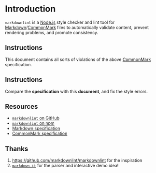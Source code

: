 # Introduction

`markdownlint` is a [Node.js](https://nodejs.org/) style checker and lint tool for [Markdown](https://en.wikipedia.org/wiki/Markdown)/[CommonMark](https://commonmark.org/) files to automatically validate content, prevent rendering problems, and promote consistency.


## Instructions

This document contains all sorts of violations of the above [CommonMark](https://commonmark.org/) specification.

## Instructions

Compare the **specification** with this **document**, and fix the style errors.


## Resources
* [`markdownlint` on GitHub](https://github.com/DavidAnson/markdownlint)
* [ `markdownlint` on npm ](https://www.npmjs.com/package/markdownlint)
* [Markdown specification](https://daringfireball.net/projects/markdown/)
*	[CommonMark specification](https://commonmark.org/)

Thanks
--------

1. https://github.com/markdownlint/markdownlint for the inspiration
1. [`markdown-it`](https://github.com/markdown-it/markdown-it) for the parser and interactive demo idea!
